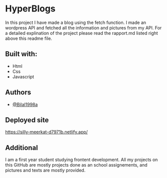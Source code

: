 # HyperBlogs

In this project I have made a blog using the fetch function. I made an wordpress API and fetched all the information and pictures from my API. For a detailed explination of the project please read the rapport.md listed right above this readme file.

## Built with:

- Html
- Css
- Javascript

## Authors

- [@Bilal1998a](https://www.github.com/bilal1998a)

## Deployed site

https://silly-meerkat-d7971b.netlify.app/

## Additional

I am a first year student studying frontent development. All my projects on this GitHub are mostly projects done as an school assignements, and pictures and texts are mostly provided.

